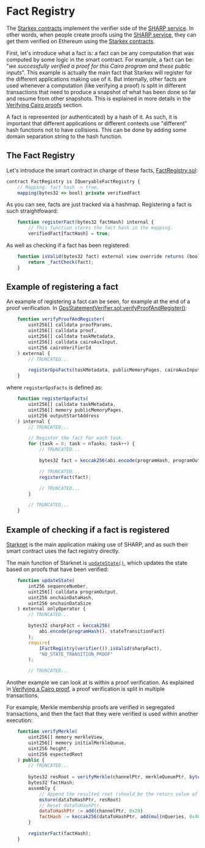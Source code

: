 # Fact Registry

The [Starkex contracts](https://github.com/starkware-libs/starkex-contracts/) implement the verifier side of the [SHARP service](https://starkware.co/resource/joining-forces-sharp/). 
In other words, when people create proofs using the [SHARP service](https://starkware.co/resource/joining-forces-sharp/), they can get them verified on Ethereum using the [Starkex contracts](https://github.com/starkware-libs/starkex-contracts/).

First, let's introduce what a fact is: a fact can be any computation that was computed by some logic in the smart contract. For example, a fact can be: "_we successfully verified a proof for this Cairo program and these public inputs_".
This example is actually the main fact that Starkex will register for the different applications making use of it.
But internally, other facts are used whenever a computation (like verifying a proof) is split in different transactions that need to produce a snapshot of what has been done so far and resume from other snapshots. This is explained in more details in the [Verifying Cairo proofs](./cairo.md) section.

A fact is represented (or authenticated) by a hash of it. As such, it is important that different applications or different contexts use "different" hash functions not to have collisions. This can be done by adding some domain separation string to the hash function.

## The Fact Registry

Let's introduce the smart contract in charge of these facts, [FactRegistry.sol](https://github.com/starkware-libs/starkex-contracts/blob/aecf37f2278b2df233edd13b686d0aa9462ada02/scalable-dex/contracts/src/components/FactRegistry.sol):

```js
contract FactRegistry is IQueryableFactRegistry {
    // Mapping: fact hash -> true.
    mapping(bytes32 => bool) private verifiedFact
```

As you can see, facts are just tracked via a hashmap. Registering a fact is such straightfoward:

```js
    function registerFact(bytes32 factHash) internal {
        // This function stores the fact hash in the mapping.
        verifiedFact[factHash] = true;
```

As well as checking if a fact has been registered:

```js
    function isValid(bytes32 fact) external view override returns (bool) {
        return _factCheck(fact);
    }
```

## Example of registering a fact

An example of registering a fact can be seen, for example at the end of a proof verification. In [GpsStatementVerifier.sol:verifyProofAndRegister()](https://github.com/starkware-libs/starkex-contracts/blob/aecf37f2278b2df233edd13b686d0aa9462ada02/evm-verifier/solidity/contracts/gps/GpsStatementVerifier.sol#L71):

```js
    function verifyProofAndRegister(
        uint256[] calldata proofParams,
        uint256[] calldata proof,
        uint256[] calldata taskMetadata,
        uint256[] calldata cairoAuxInput,
        uint256 cairoVerifierId
    ) external {
        // TRUNCATED...

        registerGpsFacts(taskMetadata, publicMemoryPages, cairoAuxInput[OFFSET_OUTPUT_BEGIN_ADDR]);
    }
```

where `registerGpsFacts` is defined as:

```js
    function registerGpsFacts(
        uint256[] calldata taskMetadata,
        uint256[] memory publicMemoryPages,
        uint256 outputStartAddress
    ) internal {
        // TRUNCATED...

        // Register the fact for each task.
        for (task = 0; task < nTasks; task++) {
            // TRUNCATED...

            bytes32 fact = keccak256(abi.encode(programHash, programOutputFact));

            // TRUNCATED...
            registerFact(fact);

            // TRUNCATED...
        }

        // TRUNCATED...
    }
```

## Example of checking if a fact is registered

[Starknet](https://book.starknet.io/) is the main application making use of SHARP, and as such their smart contract uses the fact registry directly.

The main function of Starknet is [`updateState()`](https://github.com/mimoo/starknet-contracts/blob/main/contracts/Starknet.sol#L176), which updates the state based on proofs that have been verified:

```js
    function updateState(
        int256 sequenceNumber,
        uint256[] calldata programOutput,
        uint256 onchainDataHash,
        uint256 onchainDataSize
    ) external onlyOperator {
        // TRUNCATED...

        bytes32 sharpFact = keccak256(
            abi.encode(programHash(), stateTransitionFact)
        );
        require(
            IFactRegistry(verifier()).isValid(sharpFact),
            "NO_STATE_TRANSITION_PROOF"
        );

        // TRUNCATED...
```

Another example we can look at is within a proof verification. As explained in [Verifying a Cairo proof](./cairo.md), a proof verification is split in multiple transactions.

For example, Merkle membership proofs are verified in segregated transactions, and then the fact that they were verified is used within another execution:

```js
    function verifyMerkle(
        uint256[] memory merkleView,
        uint256[] memory initialMerkleQueue,
        uint256 height,
        uint256 expectedRoot
    ) public {
        // TRUNCATED...
        
        bytes32 resRoot = verifyMerkle(channelPtr, merkleQueuePtr, bytes32(expectedRoot), nQueries);
        bytes32 factHash;
        assembly {
            // Append the resulted root (should be the return value of verify) to dataToHashPtr.
            mstore(dataToHashPtr, resRoot)
            // Reset dataToHashPtr.
            dataToHashPtr := add(channelPtr, 0x20)
            factHash := keccak256(dataToHashPtr, add(mul(nQueries, 0x40), 0x20))
        }

        registerFact(factHash);
    }
```